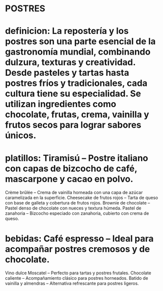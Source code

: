 # POSTRES
# definicion: La repostería y los postres son una parte esencial de la gastronomía mundial, combinando dulzura, texturas y creatividad. Desde pasteles y tartas hasta postres fríos y tradicionales, cada cultura tiene su especialidad. Se utilizan ingredientes como chocolate, frutas, crema, vainilla y frutos secos para lograr sabores únicos.
# platillos: Tiramisú – Postre italiano con capas de bizcocho de café, mascarpone y cacao en polvo.
Crème brûlée – Crema de vainilla horneada con una capa de azúcar caramelizada en la superficie.
Cheesecake de frutos rojos – Tarta de queso con base de galleta y cobertura de frutos rojos.
Brownie de chocolate – Pastel denso de chocolate con nueces y textura húmeda.
Pastel de zanahoria – Bizcocho especiado con zanahoria, cubierto con crema de queso.
# bebidas: Café espresso – Ideal para acompañar postres cremosos y de chocolate.
Vino dulce Moscatel – Perfecto para tartas y postres frutales.
Chocolate caliente – Acompañamiento clásico para postres horneados.
Batido de vainilla y almendras – Alternativa refrescante para postres ligeros.
